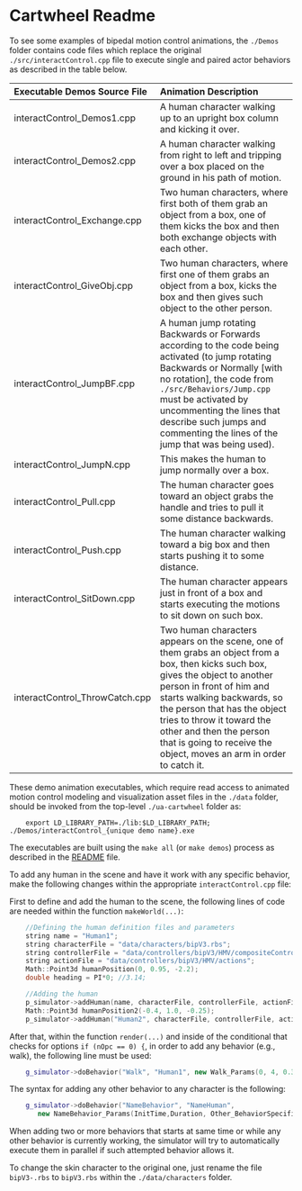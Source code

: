 # Cartwheel Readme #

To see some examples of bipedal motion control animations, the `./Demos` folder contains code files which replace the original `./src/interactControl.cpp` file to execute single and paired actor behaviors as described in the table below.

 | Executable Demos Source File  | Animation Description                                   |
 | :---------------------------- | :------------------------------------------------------ |
 |  interactControl_Demos1.cpp | A human character walking up to an upright box column and kicking it over. |
 |interactControl_Demos2.cpp | A human character walking from right to left and tripping over a box placed on the ground in his path of motion. |
 | interactControl_Exchange.cpp | Two human characters, where first both of them grab an object from a box, one of them kicks the box and then both exchange objects with each other. |
 | interactControl_GiveObj.cpp | Two human characters, where first one of them grabs an object from a box, kicks the box and then gives such object to the other person. |
 | interactControl_JumpBF.cpp | A human jump rotating Backwards or Forwards according to the code being activated (to jump rotating Backwards or Normally [with no rotation], the code from `./src/Behaviors/Jump.cpp` must be activated by uncommenting the lines that describe such jumps and commenting the lines of the jump that was being used). |
 | interactControl_JumpN.cpp | This makes the human to jump normally over a box. |
 | interactControl_Pull.cpp | The human character goes toward an object grabs the handle and tries to pull it some distance backwards. |
 | interactControl_Push.cpp | The human character walking toward a big box and then starts pushing it to some distance. |
 | interactControl_SitDown.cpp | The human character appears just in front of a box and starts executing the motions to sit down on such box. |
 | interactControl_ThrowCatch.cpp | Two human characters appears on the scene, one of them grabs an object from a box, then kicks such box, gives the object to another person in front of him and starts walking backwards, so the person that has the object tries to throw it toward the other and then the person that is going to receive the object, moves an arm in order to catch it. |

These demo animation executables, which require read access to animated motion control modeling and visualization asset files in the `./data` folder, should be invoked from the top-level `./ua-cartwheel` folder as:

````shell
    export LD_LIBRARY_PATH=./lib:$LD_LIBRARY_PATH; ./Demos/interactControl_{unique demo name}.exe
````

The executables are built using the `make all` (or `make demos`) process as described in the [README](./README.md) file.

To add any human in the scene and have it work with any specific behavior, make the following changes within the appropriate `interactControl.cpp` file:

First to define and add the human to the scene, the following lines of code are needed within the function `makeWorld(...)`:

````C++
    //Defining the human definition files and parameters
    string name = "Human1";
    string characterFile = "data/characters/bipV3.rbs";
    string controllerFile = "data/controllers/bipV3/HMV/compositeController.con";
    string actionFile = "data/controllers/bipV3/HMV/actions";
    Math::Point3d humanPosition(0, 0.95, -2.2);
    double heading = PI*0; //3.14;

    //Adding the human
    p_simulator->addHuman(name, characterFile, controllerFile, actionFile, humanPosition, heading);
    Math::Point3d humanPosition2(-0.4, 1.0, -0.25);
    p_simulator->addHuman("Human2", characterFile, controllerFile, actionFile, humanPosition2, 3.14);
````

After that, within the function `render(...)` and inside of the conditional that checks for options `if (nOpc == 0) {`, in order to add any behavior (e.g., walk), the following line must be used:

````C++
    g_simulator->doBehavior("Walk", "Human1", new Walk_Params(0, 4, 0.3, 3.14));
````

The syntax for adding any other behavior to any character is the following:

````C++
    g_simulator->doBehavior("NameBehavior", "NameHuman", 
       new NameBehavior_Params(InitTime,Duration, Other_BehaviorSpecificParams));
````

When adding two or more behaviors that starts at same time or while any other behavior is currently working, the simulator will try to automatically execute them in parallel if such attempted behavior allows it.

To change the skin character to the original one, just rename the file `bipV3-.rbs` to `bipV3.rbs` within the `./data/characters` folder.
